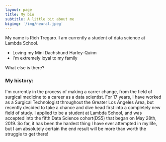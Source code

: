 ```yaml
---
layout: page
title: My bio
subtitle: A little bit about me
bigimg: '/img/neural.jpeg'
---
```


My name is Rich Tregaro. I am currently a student of data science at Lambda School.  

- Loving my Mini Dachshund Harley-Quinn
- I'm extremely loyal to my family

What else is there?

### My history:

I'm currently in the process of making a carrer change, from the field of surgical medicine to a career as a data scientist.  For 17 years, I have worked as a Surgical Technologist throughout the Greater Los Angeles Area, but recently decided to take a chance and dive head first into a completely new field of study.  I applied to be a student at Lambda School, and was accepted into the fifth Data Science cohort(DS5) that began on  May 28th, 2019.  So far, it has been the hardest thing I have ever attempted in my life, but I am absolutely certain the end result will be more than worth the struggle to get there!
